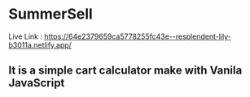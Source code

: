 # SummerSell

Live Link : https://64e2379659ca5778255fc43e--resplendent-lily-b3011a.netlify.app/

## It is a simple cart calculator make with Vanila JavaScript
